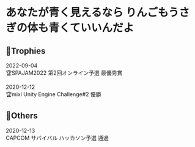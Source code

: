 #  あなたが青く見えるなら りんごもうさぎの体も青くていいんだよ


## 🥇Trophies

2022-09-04<br>
🏆SPAJAM2022 第2回オンライン予選 最優秀賞

2020-12-12<br>
🏆mixi Unity Engine Challenge#2 優勝

## 🥈Others

2020-12-13<br>
CAPCOM サバイバル ハッカソン予選 通過
